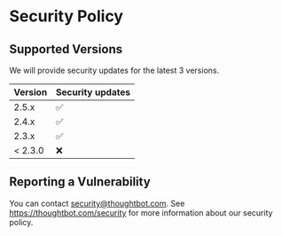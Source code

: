 # Security Policy

## Supported Versions

We will provide security updates for the latest 3 versions.

| Version | Security updates |
| - | - |
| 2.5.x   | ✅ |
| 2.4.x   | ✅ |
| 2.3.x   | ✅ |
| < 2.3.0 | :x: |

## Reporting a Vulnerability

You can contact <security@thoughtbot.com>. See <https://thoughtbot.com/security> for more information about our security policy.
